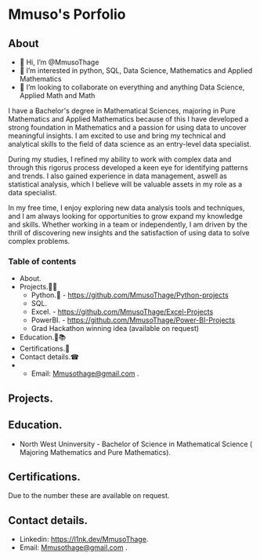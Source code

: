 # Mmuso's Porfolio
## About
- 👋 Hi, I’m @MmusoThage
- 👀 I’m interested in python, SQL, Data Science, Mathematics and Applied Mathematics 
- 💞️ I’m looking to collaborate on everything and anything Data Science, Applied Math and Math

I have a Bachelor's degree in Mathematical Sciences, majoring in Pure Mathematics and Applied Mathematics because of this I have developed a strong foundation in Mathematics and a passion for using data to uncover meaningful insights. I am excited to use and bring my technical and analytical skills to the field of data science as an entry-level data specialist.

During my studies, I refined my ability to work with complex data and through this rigorus process developed a keen eye for identifying patterns and trends. I also gained experience in data management, aswell as statistical analysis, which I believe will be valuable assets in my role as a data specialist.

In my free time, I enjoy exploring new data analysis tools and techniques, and I am always looking for opportunities to grow expand my knowledge and skills. Whether working in a team or independently, I am driven by the thrill of discovering new insights and the satisfaction of using data to solve complex problems.

### Table of contents
* About.
* Projects.🧰🔨
  *  Python.🐍 - https://github.com/MmusoThage/Python-projects
  *  SQL.
  *  Excel. - https://github.com/MmusoThage/Excel-Projects
  *  PowerBI. - https://github.com/MmusoThage/Power-BI-Projects
  *  Grad Hackathon winning idea (available on request)
* Education.🚌📚
* Certifications.📜
* Contact details.☎
* * Email: Mmusothage@gmail.com .
## Projects.
## Education.
* North West Uninversity - Bachelor of Science in Mathematical Science ( Majoring Mathematics and Pure Mathematics).
## Certifications.
Due to the number these are available on request.
## Contact details.
* Linkedin: https://l1nk.dev/MmusoThage.
* Email: Mmusothage@gmail.com .
<!---
MmusoThage is a ✨ special ✨ repository because its `README.md` (this file) appears on your GitHub profile.
You can click the Preview link to take a look at your changes.
--->
